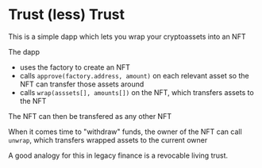 # Trust (less) Trust

This is a simple dapp which lets you wrap your cryptoassets into an NFT

The dapp
* uses the factory to create an NFT 
* calls `approve(factory.address, amount)` on each relevant asset so the NFT can transfer those assets around
* calls `wrap(asssets[], amounts[])` on the NFT, which transfers assets to the NFT

The NFT can then be transfered as any other NFT

When it comes time to "withdraw" funds, the owner of the NFT can call `unwrap`, which transfers wrapped assets to the current owner

A good analogy for this in legacy finance is a revocable living trust.
